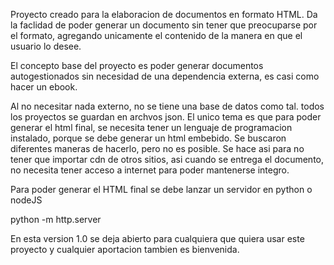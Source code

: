 Proyecto creado para la elaboracion de documentos en formato HTML.
Da la faclidad de poder generar un documento sin tener que preocuparse por el formato, agregando unicamente el contenido de la manera en que el usuario lo desee.

El concepto base del proyecto es poder generar documentos autogestionados sin necesidad de una dependencia externa, es casi como hacer un ebook.

Al no necesitar nada externo, no se tiene una base de datos como tal. todos los proyectos se guardan en archvos json. El unico tema es que para poder generar el html final, se necesita tener un lenguaje de programacion instalado, porque se debe generar un html embebido. Se buscaron diferentes maneras de hacerlo, pero no es posible. Se hace asi para no tener que importar cdn de otros sitios, asi cuando se entrega el documento, no necesita tener acceso a internet para poder mantenerse integro.

Para poder generar el HTML final se debe lanzar un servidor en python o nodeJS

python -m http.server

En esta version 1.0 se deja abierto para cualquiera que quiera usar este proyecto y cualquier aportacion tambien es bienvenida.
